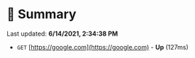 # 📖 Summary
Last updated: **6/14/2021, 2:34:38 PM**

- `GET` [https://google.com](https://google.com) - **Up** (127ms)
